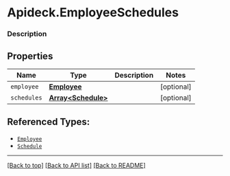# Apideck.EmployeeSchedules

### Description

## Properties
Name | Type | Description | Notes
------------ | ------------- | ------------- | -------------
`employee` | [**Employee**](Employee.md) |  | [optional] 
`schedules` | [**Array&lt;Schedule&gt;**](Schedule.md) |  | [optional] 





## Referenced Types:
* [`Employee`](Employee.md)
* [`Schedule`](Schedule.md)

---

[[Back to top]](#) [[Back to API list]](../../../../README.md#documentation-for-api-endpoints) [[Back to README]](../../../../README.md)


